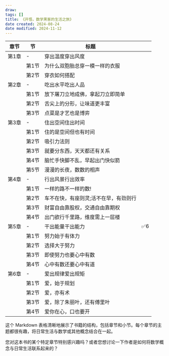 ```yaml
---
draw:
tags: []
title: 《开悟，数学黑客的生活之旅》
date created: 2024-08-24
date modified: 2024-11-12
---
```


| 章节  | 节   | 标题                  |     |
| --- | --- | ------------------- | --- |
| 第1章 | -   | 穿出温度穿出风度            |     |
|     | 第1节 | 为什么双胞胎总穿一模一样的衣服     |     |
|     | 第2节 | 穿衣如何搭配              |     |
| 第2章 | -   | 吃出水平吃出人品            |     |
|     | 第1节 | 放下屠刀立地成佛，拿起刀立即简单    |     |
|     | 第2节 | 舌尖上的分形，让味道更丰富       |     |
|     | 第3节 | 点菜是才艺也是博弈           |     |
| 第3章 | -   | 住出空间住出时间            |     |
|     | 第1节 | 住的是空间但也有时间          |     |
|     | 第2节 | 吸引力法则               |     |
|     | 第3节 | 就要分东西，天天都还有关系       |     |
|     | 第4节 | 脑忙手快脚不乱，早起出门快似箭     |     |
|     | 第5节 | 漫漫的长夜，数数的相声         |     |
| 第4章 | -   | 行出风景行出效率            |     |
|     | 第1节 | 一样的路不一样的数!          |     |
|     | 第2节 | 车不在快，有座则灵;活不在早，有劲则行 |     |
|     | 第3节 | 财富自由靠股权，交通自由靠期权     |     |
|     | 第4节 | 出门欲行千里路，维度需上一层楼     |     |
| 第5章 | -   | 干出能量干出能力            | ✅6  |
|     | 第1节 | 努力始于有体力             |     |
|     | 第2节 | 选择大于努力              |     |
|     | 第3节 | 即使努力也要心中有数          |     |
|     | 第4节 | 心中有数还要心中有道          |     |
| 第6章 | -   | 爱出规律爱出规矩            |     |
|     | 第1节 | 爱，始于规划              |     |
|     | 第2节 | 爱，亦有术               |     |
|     | 第3节 | 爱，除了朱丽叶，还有傅里叶       |     |
|     | 第4节 | 爱你在心，口也要开           |     |

这个 Markdown 表格清晰地展示了书籍的结构，包括章节和小节。每个章节的主题都很有趣，将日常生活与数学或其他概念结合在一起。

您对这本书的某个特定章节特别感兴趣吗？或者您想讨论一下作者是如何将数学概念与日常生活联系起来的？
